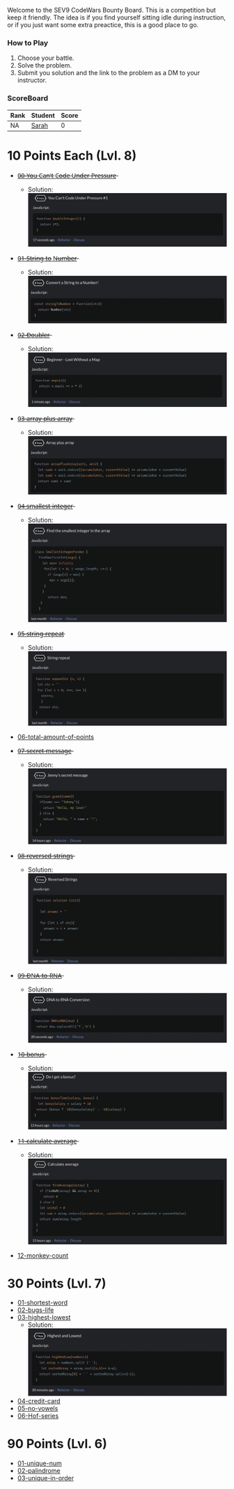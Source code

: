 Welcome to the SEV9 CodeWars Bounty Board. This is a competition but keep it friendly. The idea is if you find yourself sitting idle during instruction, or if you just want some extra preactice, this is a good place to go.

### How to Play

1. Choose your battle.
2. Solve the problem.
3. Submit you solution and the link to the problem as a DM to your instructor.

### ScoreBoard
| Rank | Student | Score |
|:---- |:------- | ----- |
| NA   | [Sarah](https://www.codewars.com/users/kitteyandkat/completed_solutions)   | 0     |



# 10 Points Each (Lvl. 8)

- [0̶0̶-̶Y̶o̶u̶ C̶a̶n̶'̶t̶ C̶o̶d̶e̶ U̶n̶d̶e̶r̶ P̶r̶e̶s̶s̶u̶r̶e̶](https://www.codewars.com/kata/53ee5429ba190077850011d4)
    - Solution: ![Solution](/pressure.png)
- [0̶1̶-̶S̶t̶r̶i̶n̶g̶ t̶o̶ N̶u̶m̶b̶e̶r̶](https://www.codewars.com/kata/544675c6f971f7399a000e79)
    - Solution: ![Solution](/Stringtonumber.png)
- [0̶2̶-̶D̶o̶u̶b̶l̶e̶r̶](https://www.codewars.com/kata/57f781872e3d8ca2a000007e)
    - Solution: ![Solution](/doubler.png)
- [0̶3̶-̶a̶r̶r̶a̶y̶-̶p̶l̶u̶s̶-̶a̶r̶r̶a̶y̶](https://www.codewars.com/kata/5a2be17aee1aaefe2a000151)
    - Solution: ![Solution](/arrayplusarray.png)
- [0̶4̶-̶s̶m̶a̶l̶l̶e̶s̶t̶-̶i̶n̶t̶e̶g̶e̶r̶](https://www.codewars.com/kata/55a2d7ebe362935a210000b2)
    - Solution: ![Solution](/smallint.png)
- [0̶5̶-̶s̶t̶r̶i̶n̶g̶-̶r̶e̶p̶e̶a̶t̶](https://www.codewars.com/kata/57a0e5c372292dd76d000d7e)
    - Solution: ![Solution](/repeat.png)
- [06-total-amount-of-points](https://www.codewars.com/kata/5bb904724c47249b10000131)
    <!-- - Solution: ![Solution]() -->

- [0̶7̶-̶s̶e̶c̶r̶e̶t̶-̶m̶e̶s̶s̶a̶g̶e̶](https://www.codewars.com/kata/55225023e1be1ec8bc000390)
    - Solution: ![Solution](/jenny.png)
- [0̶8̶-̶r̶e̶v̶e̶r̶s̶e̶d̶-̶s̶t̶r̶i̶n̶g̶s̶](https://www.codewars.com/kata/5168bb5dfe9a00b126000018)
    - Solution: ![Solution](/rvsstrng.png)
- [0̶9̶-̶D̶N̶A̶-̶t̶o̶-̶R̶N̶A̶](https://www.codewars.com/kata/5556282156230d0e5e000089)
    - Solution: ![Solution](/DNA.png)

- [1̶0̶-̶b̶o̶n̶u̶s̶](https://www.codewars.com/kata/56f6ad906b88de513f000d96)
    - Solution: ![Solution](/bonus.png)
- [1̶1̶-̶c̶a̶l̶c̶u̶l̶a̶t̶e̶-̶a̶v̶e̶r̶a̶g̶e̶](https://www.codewars.com/kata/57a2013acf1fa5bfc4000921)
    - Solution: ![Solution](/average.png)
- [12-monkey-count](https://www.codewars.com/kata/56f69d9f9400f508fb000ba7)
    <!-- - Solution: ![Solution]() -->

# 30 Points (Lvl. 7)

- [01-shortest-word](https://www.codewars.com/kata/57cebe1dc6fdc20c57000ac9)
    <!-- - Solution: ![Solution]() -->
- [02-bugs-life](https://www.codewars.com/kata/5b71af678adeae41df00008c)
    <!-- - Solution: ![Solution]() -->
- [03-highest-lowest](https://www.codewars.com/kata/554b4ac871d6813a03000035)
    - Solution: ![Solution](/highlow.png)
- [04-credit-card](https://www.codewars.com/kata/5701e43f86306a615c001868)
    <!-- - Solution: ![Solution]() -->
- [05-no-vowels](https://www.codewars.com/kata/52fba66badcd10859f00097e)
    <!-- - Solution: ![Solution]() -->
- [06-Hof-series](https://www.codewars.com/kata/582dace555a1f4d859000058)
    <!-- - Solution: ![Solution]() -->

# 90 Points (Lvl. 6)

- [01-unique-num](https://www.codewars.com/kata/585d7d5adb20cf33cb000235)
    <!-- - Solution: ![Solution]() -->
- [02-palindrome](https://www.codewars.com/kata/53046ceefe87e4905e00072a)
    <!-- - Solution: ![Solution]() -->
- [03-unique-in-order](https://www.codewars.com/kata/54e6533c92449cc251001667)
    <!-- - Solution: ![Solution]() -->
